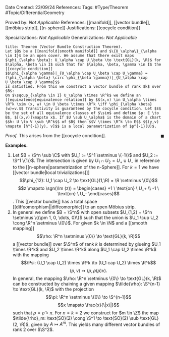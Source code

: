 <div class="topSpace"></div>

Date Created: 23/09/24
References: 
Tags: #Type/Theorem #Topic/DifferentialGeometry

Proved by: <i>Not Applicable</i>
References: [[manifold]], [[vector bundle]], [[möbius strip]], [[n-sphere]]
Justifications: [[cocycle condition]]

Specializations: <i>Not Applicable</i>
Generalizations: <i>Not Applicable</i>

``` ad-Theorem
title: Theorem (Vector Bundle Construction Theorem).
Let $B$ be a [[manifold|smooth manifold]] and $\{U_\alpha\}_{\alpha \in I}$ be an open cover. We assume that there exist maps $\phi_{\alpha \beta}: U_\alpha \cap U_\beta \to \text{GL}(k, \R)$ for $\alpha, \beta \in I$ such that for $\alpha, \beta, \gamma \in I$ the [[cocycle condition]]
$$\phi_{\alpha \gamma}|_{U_\alpha \cap U_\beta \cap U_\gamma} = (\phi_{\alpha \beta} \circ \phi_{\beta \gamma})|_{U_\alpha \cap U_\beta \cap U_\gamma}$$
is satisfied. From this we construct a vector bundle of rank $k$ over $B$:
On $\sqcup_{\alpha \in I} U_\alpha \times \R^k$ we define an [[equivalence|equivalence relation]] by $$(x,v) \in U_\alpha \times \R^k \sim (x, w) \in U_\beta \times \R^k \iff \phi_{\alpha \beta}(w)=v.$$ Transitivity is guaranteed by the cocycle condition. Let $E$ be the set of all equivalence classes of $\sim$ and define $p: E \to B$, $[(x,v)]\mapsto x$. If $U \sub U_\alpha$ is the domain of a chart $$h: U \to V \sub \R^k$$ of $B$ then $$V \times \R^k \to E$$ $$(y,v) \mapsto [h^{-1}(y), v]$$ is a local parametrization of $p^{-1}(U)$.
```

<i>Proof.</i>
This arises from the [[cocycle condition]].
<span style="float:right;">$\blacksquare$</span>

**Examples.**
1. Let $B = \S^n \sub \C$ with $U_1 := \S^1 \setminus \{-1\}$ and $U_2 := \S^1 \{1\}$. The intersection is given by $U_1 \cap U_2 = U_+ \cup U_-$ in reference to the [[n-sphere|parametrization of the n-Sphere]]. For $k=1$ we have [[vector bundle|local trivializations]]] $$\phi_{12}: U_1 \cap U_2 \to \text{GL}(1,\R) = \R \setminus \{0\}$$ $$z \mapsto \sgn(\Im (z)) = \begin{cases} +1 \ \text{on} \ U_+ \\ -1 \ \text{on} \ U_- \end{cases}$$. This [[vector bundle]] has a total space [[diffeomorphism||diffeomorphic]] to an open Möbius strip.
2. In general we define $B = \S^n$ with open subsets $U_{1,2} = \S^n \setminus \{(\pm 1, 0, \dots, 0)\}$ such that the union is $U_1 \cup U_2 \cong \R^n \setminus \{0\}$. For given $k \in \N$ and a [[smooth mapping]] $$\rho: \R^n \setminus \{0\} \to \text{GL}(k, \R)$$ a [[vector bundle]] over $\S^n$ of rank $k$ is determined by glueing $U_1 \times \R^k$ and $U_2 \times \R^k$ along $U_1 \cap U_2 \times \R^k$ with the mapping $$\Psi: (U_1 \cap U_2) \times \R^k \to (U_1 cap U_2) \times \R^k$$ $$(p,v) \mapsto (p, \rho(p)v).$$
		In general, the mapping $\rho: \R^n \setminus \{0\} \to \text{GL}(k, \R)$ can be constructed by chaining a given mapping $\tilde{\rho}: \S^{n-1} \to \text{GL}(k, \R)$ with the projection $$\pi: \R^n \setminus \{0\} \to \S^{n-1}$$ $$x \mapsto \frac{x}{\|x\|}$$ such that $\rho = \tilde{\rho} \circ \pi$.
		For $n=k=2$ we construct for $m \in \Z$ the map $\tilde{\rho}_m: \text{SO}(2) \cong \S^1 \to \text{SO}(2) \sub \text{GL}(2, \R)$, given by $A \mapsto A^m$. This yields many different vector bundles of rank $2$ over $\S^2$.